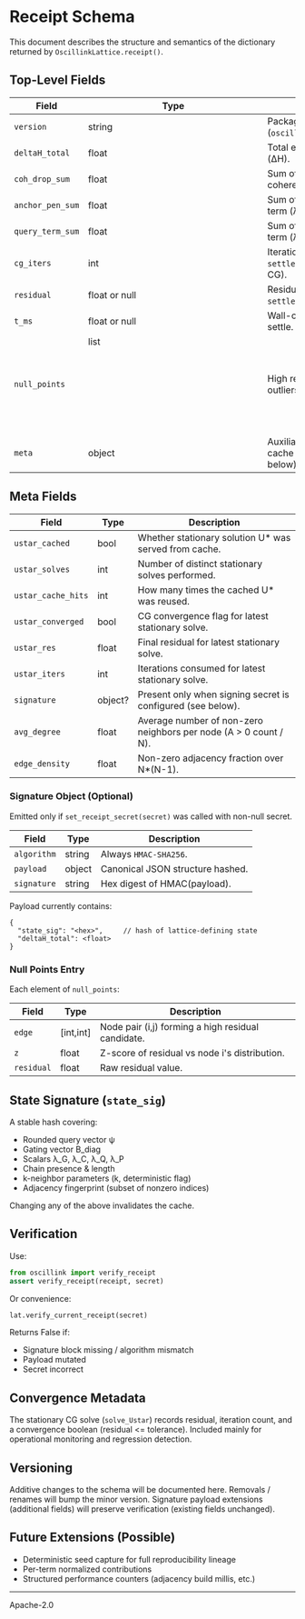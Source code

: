 # Receipt Schema

This document describes the structure and semantics of the dictionary returned by `OscillinkLattice.receipt()`.

## Top-Level Fields

| Field | Type | Description |
|-------|------|-------------|
| `version` | string | Package version (`oscillink.__version__`). |
| `deltaH_total` | float | Total energy decrease (ΔH). |
| `coh_drop_sum` | float | Sum of per-node coherence drop term. |
| `anchor_pen_sum` | float | Sum of anchor penalty term (λ_G). |
| `query_term_sum` | float | Sum of query penalty term (λ_Q, gated). |
| `cg_iters` | int | Iterations used in the last `settle()` (implicit Euler CG). |
| `residual` | float or null | Residual from the last `settle()` solve. |
| `t_ms` | float or null | Wall-clock ms of last settle. |
| `null_points` | list<object> | High residual structural outliers. |
| `meta` | object | Auxiliary diagnostic & cache metadata (see below). |

## Meta Fields

| Field | Type | Description |
|-------|------|-------------|
| `ustar_cached` | bool | Whether stationary solution U* was served from cache. |
| `ustar_solves` | int | Number of distinct stationary solves performed. |
| `ustar_cache_hits` | int | How many times the cached U* was reused. |
| `ustar_converged` | bool | CG convergence flag for latest stationary solve. |
| `ustar_res` | float | Final residual for latest stationary solve. |
| `ustar_iters` | int | Iterations consumed for latest stationary solve. |
| `signature` | object? | Present only when signing secret is configured (see below). |
| `avg_degree` | float | Average number of non-zero neighbors per node (A > 0 count / N). |
| `edge_density` | float | Non-zero adjacency fraction over N*(N-1). |

### Signature Object (Optional)

Emitted only if `set_receipt_secret(secret)` was called with non-null secret.

| Field | Type | Description |
|-------|------|-------------|
| `algorithm` | string | Always `HMAC-SHA256`. |
| `payload` | object | Canonical JSON structure hashed. |
| `signature` | string | Hex digest of HMAC(payload). |

Payload currently contains:

```jsonc
{
  "state_sig": "<hex>",     // hash of lattice-defining state
  "deltaH_total": <float>
}
```

### Null Points Entry

Each element of `null_points`:

| Field | Type | Description |
|-------|------|-------------|
| `edge` | [int,int] | Node pair (i,j) forming a high residual candidate. |
| `z` | float | Z-score of residual vs node i's distribution. |
| `residual` | float | Raw residual value. |

## State Signature (`state_sig`)

A stable hash covering:
- Rounded query vector ψ
- Gating vector B_diag
- Scalars λ_G, λ_C, λ_Q, λ_P
- Chain presence & length
- k-neighbor parameters (k, deterministic flag)
- Adjacency fingerprint (subset of nonzero indices)

Changing any of the above invalidates the cache.

## Verification

Use:

```python
from oscillink import verify_receipt
assert verify_receipt(receipt, secret)
```

Or convenience:

```python
lat.verify_current_receipt(secret)
```

Returns False if:
- Signature block missing / algorithm mismatch
- Payload mutated
- Secret incorrect

## Convergence Metadata

The stationary CG solve (`solve_Ustar`) records residual, iteration count, and a convergence boolean (residual <= tolerance). Included mainly for operational monitoring and regression detection.

## Versioning

Additive changes to the schema will be documented here. Removals / renames will bump the minor version. Signature payload extensions (additional fields) will preserve verification (existing fields unchanged).

## Future Extensions (Possible)
- Deterministic seed capture for full reproducibility lineage
- Per-term normalized contributions
- Structured performance counters (adjacency build millis, etc.)

---
Apache-2.0
